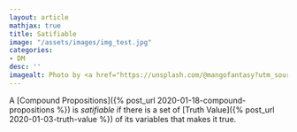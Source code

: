 ```yaml
---
layout: article
mathjax: true
title: Satifiable
image: "/assets/images/img_test.jpg"
categories:
- DM
desc: '' 
imagealt: Photo by <a href="https://unsplash.com/@mangofantasy?utm_source=unsplash&utm_medium=referral&utm_content=creditCopyText">Tim Johnson</a> on <a href="https://unsplash.com/s/photos/logic?utm_source=unsplash&utm_medium=referral&utm_content=creditCopyText">Unsplash</a>
---
```


A [Compound Propositions]({% post_url 2020-01-18-compound-propositions %}) is *satifiable* if there is a set of [Truth Value]({% post_url 2020-01-03-truth-value %}) of its variables that makes it true.